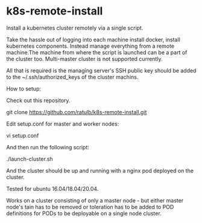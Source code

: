 # k8s-remote-install
Install a kubernetes cluster remotely via a single script.

Take the hassle out of logging into each machine install docker, install kubernetes components. Instead manage everything from a remote machine.The machine from where the script is launched can be a part of the cluster too. Multi-master cluster is not supported currently.

All that is required is the managing server's SSH public key should be added to the ~/.ssh/authorized_keys of the cluster machins.

How to setup:

Check out this repository. 

git clone https://github.com/ratulb/k8s-remote-install.git

Edit setup.conf for master and worker nodes:

vi setup.conf

And then run the following script:

./launch-cluster.sh

And the cluster should be up and running with a nginx pod deployed on the cluster. 

Tested for ubuntu 16.04/18.04/20.04.

Works on a cluster consisting of only a master node - but either master node's tain has to be removed or toleration has to be added to POD definitions for PODs to be deployable on a single node cluster. 


